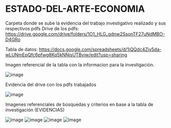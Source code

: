 # ESTADO-DEL-ARTE-ECONOMIA
Carpeta donde se sube la evidencia del trabajo investigativo realizado y sus respectivos pdfs
Drive de los pdfs:
https://drive.google.com/drive/folders/1O1_HLG_gdnw2SsonTF27uNdMBO-D4GRo

Tabla de datos:
https://docs.google.com/spreadsheets/d/1iQQdc4Zjy5da-wLUNmEpQfc6pfwg8Kq5kNNjsUTBviw/edit?usp=sharing

Imagen referencial de la tabla con la informacion para la investigación.

![image](https://github.com/HolgerCG/ESTADO-DEL-ARTE-ECONOMIA/assets/108628020/6cdeec3f-f5cb-4aa7-9b99-e762bff06291)

Evidencia del drive con los pdfs trabajados

![image](https://github.com/HolgerCG/ESTADO-DEL-ARTE-ECONOMIA/assets/108628020/a5537086-cde5-44e7-9f15-849a6f7abd69)

Imagenes referenciales de búsquedas y criterios en base a la tabla de investigación (EVIDENCIAS)

![image](https://github.com/HolgerCG/ESTADO-DEL-ARTE-ECONOMIA/assets/108628020/e5b091e6-4a8b-42b3-b663-27ea8c1bee45)
![image](https://github.com/HolgerCG/ESTADO-DEL-ARTE-ECONOMIA/assets/108628020/ef37aa01-e3ee-4ae6-ad68-fccaa8dab16b)
![image](https://github.com/HolgerCG/ESTADO-DEL-ARTE-ECONOMIA/assets/108628020/3cb63df0-071c-4cf3-a083-5d180c1cad05)
![image](https://github.com/HolgerCG/ESTADO-DEL-ARTE-ECONOMIA/assets/108628020/041c0968-9938-40f7-bf11-e70753f228d7)


